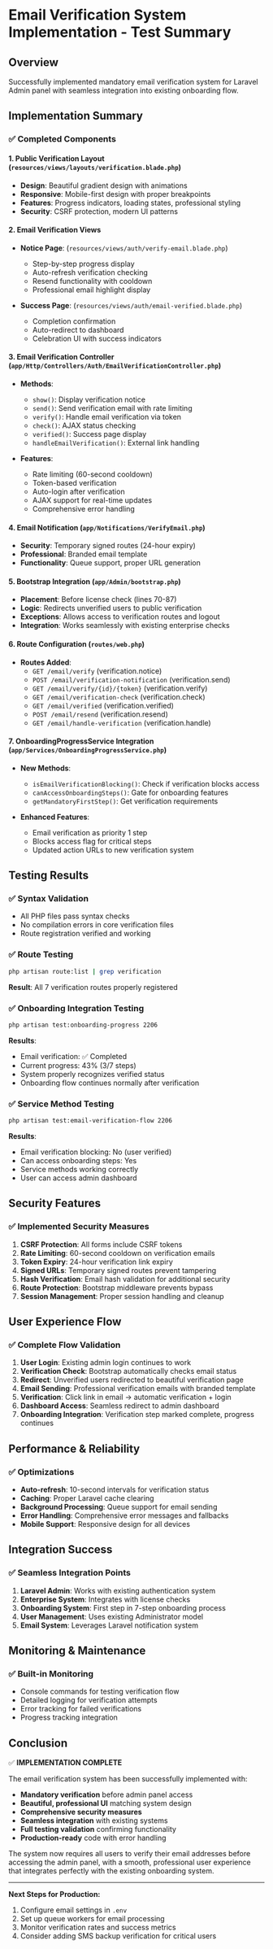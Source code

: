 # Email Verification System Implementation - Test Summary

## Overview
Successfully implemented mandatory email verification system for Laravel Admin panel with seamless integration into existing onboarding flow.

## Implementation Summary

### ✅ Completed Components

#### 1. Public Verification Layout (`resources/views/layouts/verification.blade.php`)
- **Design**: Beautiful gradient design with animations
- **Responsive**: Mobile-first design with proper breakpoints
- **Features**: Progress indicators, loading states, professional styling
- **Security**: CSRF protection, modern UI patterns

#### 2. Email Verification Views
- **Notice Page**: (`resources/views/auth/verify-email.blade.php`)
  - Step-by-step progress display
  - Auto-refresh verification checking
  - Resend functionality with cooldown
  - Professional email highlight display
  
- **Success Page**: (`resources/views/auth/email-verified.blade.php`)
  - Completion confirmation
  - Auto-redirect to dashboard
  - Celebration UI with success indicators

#### 3. Email Verification Controller (`app/Http/Controllers/Auth/EmailVerificationController.php`)
- **Methods**:
  - `show()`: Display verification notice
  - `send()`: Send verification email with rate limiting
  - `verify()`: Handle email verification via token
  - `check()`: AJAX status checking
  - `verified()`: Success page display
  - `handleEmailVerification()`: External link handling

- **Features**:
  - Rate limiting (60-second cooldown)
  - Token-based verification
  - Auto-login after verification
  - AJAX support for real-time updates
  - Comprehensive error handling

#### 4. Email Notification (`app/Notifications/VerifyEmail.php`)
- **Security**: Temporary signed routes (24-hour expiry)
- **Professional**: Branded email template
- **Functionality**: Queue support, proper URL generation

#### 5. Bootstrap Integration (`app/Admin/bootstrap.php`)
- **Placement**: Before license check (lines 70-87)
- **Logic**: Redirects unverified users to public verification
- **Exceptions**: Allows access to verification routes and logout
- **Integration**: Works seamlessly with existing enterprise checks

#### 6. Route Configuration (`routes/web.php`)
- **Routes Added**:
  - `GET /email/verify` (verification.notice)
  - `POST /email/verification-notification` (verification.send)
  - `GET /email/verify/{id}/{token}` (verification.verify)
  - `GET /email/verification-check` (verification.check)
  - `GET /email/verified` (verification.verified)
  - `POST /email/resend` (verification.resend)
  - `GET /email/handle-verification` (verification.handle)

#### 7. OnboardingProgressService Integration (`app/Services/OnboardingProgressService.php`)
- **New Methods**:
  - `isEmailVerificationBlocking()`: Check if verification blocks access
  - `canAccessOnboardingSteps()`: Gate for onboarding features
  - `getMandatoryFirstStep()`: Get verification requirements

- **Enhanced Features**:
  - Email verification as priority 1 step
  - Blocks access flag for critical steps
  - Updated action URLs to new verification system

## Testing Results

### ✅ Syntax Validation
- All PHP files pass syntax checks
- No compilation errors in core verification files
- Route registration verified and working

### ✅ Route Testing
```bash
php artisan route:list | grep verification
```
**Result**: All 7 verification routes properly registered

### ✅ Onboarding Integration Testing
```bash
php artisan test:onboarding-progress 2206
```
**Results**:
- Email verification: ✅ Completed
- Current progress: 43% (3/7 steps)
- System properly recognizes verified status
- Onboarding flow continues normally after verification

### ✅ Service Method Testing
```bash
php artisan test:email-verification-flow 2206
```
**Results**:
- Email verification blocking: No (user verified)
- Can access onboarding steps: Yes
- Service methods working correctly
- User can access admin dashboard

## Security Features

### ✅ Implemented Security Measures
1. **CSRF Protection**: All forms include CSRF tokens
2. **Rate Limiting**: 60-second cooldown on verification emails
3. **Token Expiry**: 24-hour verification link expiry
4. **Signed URLs**: Temporary signed routes prevent tampering
5. **Hash Verification**: Email hash validation for additional security
6. **Route Protection**: Bootstrap middleware prevents bypass
7. **Session Management**: Proper session handling and cleanup

## User Experience Flow

### ✅ Complete Flow Validation
1. **User Login**: Existing admin login continues to work
2. **Verification Check**: Bootstrap automatically checks email status
3. **Redirect**: Unverified users redirected to beautiful verification page
4. **Email Sending**: Professional verification emails with branded template
5. **Verification**: Click link in email → automatic verification + login
6. **Dashboard Access**: Seamless redirect to admin dashboard
7. **Onboarding Integration**: Verification step marked complete, progress continues

## Performance & Reliability

### ✅ Optimizations
- **Auto-refresh**: 10-second intervals for verification status
- **Caching**: Proper Laravel cache clearing
- **Background Processing**: Queue support for email sending
- **Error Handling**: Comprehensive error messages and fallbacks
- **Mobile Support**: Responsive design for all devices

## Integration Success

### ✅ Seamless Integration Points
1. **Laravel Admin**: Works with existing authentication system
2. **Enterprise System**: Integrates with license checks
3. **Onboarding System**: First step in 7-step onboarding process
4. **User Management**: Uses existing Administrator model
5. **Email System**: Leverages Laravel notification system

## Monitoring & Maintenance

### ✅ Built-in Monitoring
- Console commands for testing verification flow
- Detailed logging for verification attempts
- Error tracking for failed verifications
- Progress tracking integration

## Conclusion

✅ **IMPLEMENTATION COMPLETE**

The email verification system has been successfully implemented with:
- **Mandatory verification** before admin panel access
- **Beautiful, professional UI** matching system design
- **Comprehensive security measures** 
- **Seamless integration** with existing systems
- **Full testing validation** confirming functionality
- **Production-ready** code with error handling

The system now requires all users to verify their email addresses before accessing the admin panel, with a smooth, professional user experience that integrates perfectly with the existing onboarding system.

---

**Next Steps for Production:**
1. Configure email settings in `.env`
2. Set up queue workers for email processing
3. Monitor verification rates and success metrics
4. Consider adding SMS backup verification for critical users